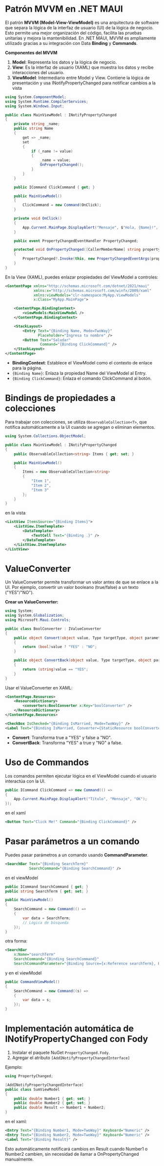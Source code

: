 # Patrón MVVM en .NET MAUI

El patrón **MVVM (Model-View-ViewModel)** es una arquitectura de software que separa la lógica de la interfaz de usuario (UI) de la lógica de negocio. Esto permite una mejor organización del código, facilita las pruebas unitarias y mejora la mantenibilidad. En .NET MAUI, MVVM es ampliamente utilizado gracias a su integración con Data **Binding** y **Commands**.

**Componentes del MVVM**

1. **Model**: Representa los datos y la lógica de negocio.
2. **View**: Es la interfaz de usuario (XAML) que muestra los datos y recibe interacciones del usuario.
3. **ViewModel**: Intermediario entre Model y View. Contiene la lógica de presentación y usa INotifyPropertyChanged para notificar cambios a la vista

```csharp
using System.ComponentModel;
using System.Runtime.CompilerServices;
using System.Windows.Input;

public class MainViewModel : INotifyPropertyChanged
{
    private string _name;
    public string Name
    {
        get => _name;
        set
        {
            if (_name != value)
            {
                _name = value;
                OnPropertyChanged();
            }
        }
    }

    public ICommand ClickCommand { get; }

    public MainViewModel()
    {
        ClickCommand = new Command(OnClick);
    }

    private void OnClick()
    {
        App.Current.MainPage.DisplayAlert("Mensaje", $"Hola, {Name}!", "OK");
    }

    public event PropertyChangedEventHandler PropertyChanged;

    protected void OnPropertyChanged([CallerMemberName] string propertyName = null)
    {
        PropertyChanged?.Invoke(this, new PropertyChangedEventArgs(propertyName));
    }
}
```

En la View (XAML), puedes enlazar propiedades del ViewModel a controles:
```xml
<ContentPage xmlns="http://schemas.microsoft.com/dotnet/2021/maui"
             xmlns:x="http://schemas.microsoft.com/winfx/2009/xaml"
             xmlns:viewModels="clr-namespace:MyApp.ViewModels"
             x:Class="MyApp.MainPage">

    <ContentPage.BindingContext>
        <viewModels:MainViewModel />
    </ContentPage.BindingContext>

    <StackLayout>
        <Entry Text="{Binding Name, Mode=TwoWay}" 
               Placeholder="Ingresa tu nombre" />
        <Button Text="Saludar" 
                Command="{Binding ClickCommand}" />
    </StackLayout>
</ContentPage>
```

* **BindingContext**: Establece el ViewModel como el contexto de enlace para la página.
* `{Binding Name}`: Enlaza la propiedad Name del ViewModel al Entry.
* `{Binding ClickCommand}`: Enlaza el comando ClickCommand al botón.

# Bindings de propiedades a colecciones

Para trabajar con colecciones, se utiliza `ObservableCollection<T>`, que notifica automáticamente a la UI cuando se agregan o eliminan elementos.

```csharp
using System.Collections.ObjectModel;

public class MainViewModel : INotifyPropertyChanged
{
    public ObservableCollection<string> Items { get; set; }

    public MainViewModel()
    {
        Items = new ObservableCollection<string>
        {
            "Item 1",
            "Item 2",
            "Item 3"
        };
    }
}
```

en la vista
```xml
<ListView ItemsSource="{Binding Items}">
    <ListView.ItemTemplate>
        <DataTemplate>
            <TextCell Text="{Binding .}" />
        </DataTemplate>
    </ListView.ItemTemplate>
</ListView>
```

# ValueConverter

Un ValueConverter permite transformar un valor antes de que se enlace a la UI. Por ejemplo, convertir un valor booleano (true/false) a un texto ("YES"/"NO").

**Crear un ValueConverter:**
```csharp
using System;
using System.Globalization;
using Microsoft.Maui.Controls;

public class BoolConverter : IValueConverter
{
    public object Convert(object value, Type targetType, object parameter, CultureInfo culture)
    {
        return (bool)value ? "YES" : "NO";
    }

    public object ConvertBack(object value, Type targetType, object parameter, CultureInfo culture)
    {
        return (string)value == "YES";
    }
}
```

Usar el ValueConverter en XAML:

```xml
<ContentPage.Resources>
    <ResourceDictionary>
        <converters:BoolConverter x:Key="boolConverter" />
    </ResourceDictionary>
</ContentPage.Resources>

<CheckBox IsChecked="{Binding IsMarried, Mode=TwoWay}" />
<Label Text="{Binding IsMarried, Converter={StaticResource boolConverter}}" />
```
* **Convert**: Transforma true a "YES" y false a "NO".
* **ConvertBack**: Transforma "YES" a true y "NO" a false.

# Uso de Commandos

Los comandos permiten ejecutar lógica en el ViewModel cuando el usuario interactúa con la UI.

```csharp
public ICommand ClickCommand => new Command(() => 
{
    App.Current.MainPage.DisplayAlert("Título", "Mensaje", "OK");
});
```
en el xaml
```xml
<Button Text="Click Me!" Command="{Binding ClickCommand}" />
```

# Pasar parámetros a un comando

Puedes pasar parámetros a un comando usando **CommandParameter**.
```xml
<SearchBar Text="{Binding SearchTerm}" 
           SearchCommand="{Binding SearchCommand}" />
```
en el viewModel
```csharp
public ICommand SearchCommand { get; }
public string SearchTerm { get; set; }

public MainViewModel()
{
    SearchCommand = new Command(() =>
    {
        var data = SearchTerm;
        // Lógica de búsqueda
    });
}
```

otra forma:
```xml
<SearchBar 
    x:Name="searchTerm" 
    SearchCommand="{Binding SearchCommand}" 
    SearchCommandParameter="{Binding Source={x:Reference searchTerm}, Path=Text}" />
```

y en el viewModel
```csharp
public CommandViewModel()
{
    SearchCommand = new Command((s) =>
    {
        var data = s;
    });
}
```

# Implementación automática de INotifyPropertyChanged con Fody

1. Instalar el paquete NuGet `PropertyChanged.Fody`.
2. Agregar el atributo `[AddINotifyPropertyChangedInterface]`

Ejemplo:
```csharp
using PropertyChanged;

[AddINotifyPropertyChangedInterface]
public class SumViewModel
{
    public double Number1 { get; set; }
    public double Number2 { get; set; }
    public double Result => Number1 + Number2;
}
```

en el xaml:
```xml
<Entry Text="{Binding Number1, Mode=TwoWay}" Keyboard="Numeric" />
<Entry Text="{Binding Number2, Mode=TwoWay}" Keyboard="Numeric" />
<Label Text="{Binding Result}" />
```
Esto automáticamente notificará cambios en Result cuando Number1 o Number2 cambien, sin necesidad de llamar a OnPropertyChanged manualmente.